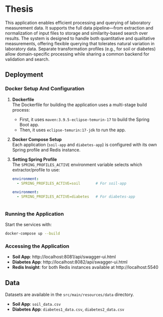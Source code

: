 # Thesis

This application enables efficient processing and querying of laboratory measurement data.
It supports the full data pipeline—from extraction and 
normalization of input files to storage and similarity-based search over results.
The system is designed to handle both quantitative and qualitative measurements,
offering flexible querying that tolerates natural variation in laboratory data.
Separate transformation profiles (e.g., for soil or diabetes) allow domain-specific processing while sharing a common 
backend for validation and search.

## Deployment

### Docker Setup And Configuration

1. **Dockerfile**  
   The Dockerfile for building the application uses a multi-stage build process:
   - First, it uses `maven:3.9.5-eclipse-temurin-17` to build the Spring Boot app.
   - Then, it uses `eclipse-temurin:17-jdk` to run the app.

2. **Docker Compose Setup**  
   Each application (`soil-app` and `diabetes-app`) is configured with its own Spring profile and Redis instance.

3. **Setting Spring Profile**  
   The `SPRING_PROFILES_ACTIVE` environment variable selects which extractor/profile to use:
   ```yaml
   environment:
     - SPRING_PROFILES_ACTIVE=soil       # For soil-app

   environment:
     - SPRING_PROFILES_ACTIVE=diabetes   # For diabetes-app
  
### Running the Application
  Start the services with:
  ```bash
  docker-compose up --build
  ```

### Accessing the Application
- **Soil App**: http://localhost:8081/api/swagger-ui.html
- **Diabetes App**: http://localhost:8082/api/swagger-ui.html
- **Redis Insight**: for both Redis instances available at http://localhost:5540

## Data

Datasets are available in the `src/main/resources/data` directory.
- **Soil App**: `soil_data.csv`
- **Diabetes App**: `diabetes1_data.csv`, `diabetes2_data.csv`
